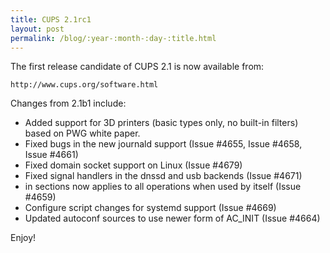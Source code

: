 ```yaml
---
title: CUPS 2.1rc1
layout: post
permalink: /blog/:year-:month-:day-:title.html
---
```


The first release candidate of CUPS 2.1 is now available from:

    http://www.cups.org/software.html

Changes from 2.1b1 include:

- Added support for 3D printers (basic types only, no built-in filters) based on PWG white paper.
- Fixed bugs in the new journald support (Issue #4655, Issue #4658, Issue #4661)
- Fixed domain socket support on Linux (Issue #4679)
- Fixed signal handlers in the dnssd and usb backends (Issue #4671)
- <Limit All> in <Policy> sections now applies to all operations when used by itself (Issue #4659)
- Configure script changes for systemd support (Issue #4669)
- Updated autoconf sources to use newer form of AC_INIT (Issue #4664)

Enjoy!
